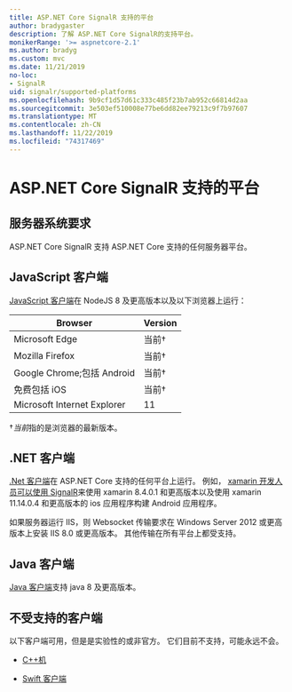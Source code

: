 ```yaml
---
title: ASP.NET Core SignalR 支持的平台
author: bradygaster
description: 了解 ASP.NET Core SignalR的支持平台。
monikerRange: '>= aspnetcore-2.1'
ms.author: bradyg
ms.custom: mvc
ms.date: 11/21/2019
no-loc:
- SignalR
uid: signalr/supported-platforms
ms.openlocfilehash: 9b9cf1d57d61c333c485f23b7ab952c66814d2aa
ms.sourcegitcommit: 3e503ef510008e77be6dd82ee79213c9f7b97607
ms.translationtype: MT
ms.contentlocale: zh-CN
ms.lasthandoff: 11/22/2019
ms.locfileid: "74317469"
---
```

# <a name="aspnet-core-opno-locsignalr-supported-platforms"></a>ASP.NET Core SignalR 支持的平台

## <a name="server-system-requirements"></a>服务器系统要求

ASP.NET Core SignalR 支持 ASP.NET Core 支持的任何服务器平台。

## <a name="javascript-client"></a>JavaScript 客户端

[JavaScript 客户端](xref:signalr/javascript-client)在 NodeJS 8 及更高版本以及以下浏览器上运行：

| Browser                         | Version         |
| ------------------------------- | --------------- |
| Microsoft Edge                  | 当前&dagger; |
| Mozilla Firefox                 | 当前&dagger; |
| Google Chrome;包括 Android | 当前&dagger; |
| 免费包括 iOS            | 当前&dagger; |
| Microsoft Internet Explorer     | 11              |

&dagger;*当前*指的是浏览器的最新版本。

## <a name="net-client"></a>.NET 客户端

[.Net 客户端](xref:signalr/dotnet-client)在 ASP.NET Core 支持的任何平台上运行。 例如， [xamarin 开发人员可以使用 SignalR](https://github.com/aspnet/Announcements/issues/305)来使用 xamarin 8.4.0.1 和更高版本以及使用 xamarin 11.14.0.4 和更高版本的 ios 应用程序构建 Android 应用程序。

如果服务器运行 IIS，则 Websocket 传输要求在 Windows Server 2012 或更高版本上安装 IIS 8.0 或更高版本。 其他传输在所有平台上都受支持。

## <a name="java-client"></a>Java 客户端

[Java 客户端](xref:signalr/java-client)支持 java 8 及更高版本。

## <a name="unsupported-clients"></a>不受支持的客户端

以下客户端可用，但是是实验性的或非官方。 它们目前不支持，可能永远不会。

* [C++机](https://github.com/aspnet/SignalR/tree/master/clients/cpp)

* [Swift 客户端](https://github.com/moozzyk/SignalR-Client-Swift)
